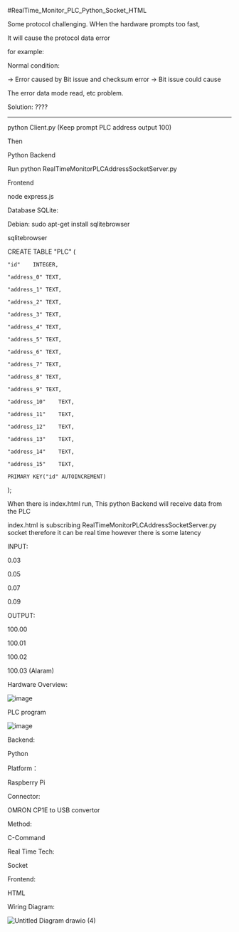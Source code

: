 #RealTime_Monitor_PLC_Python_Socket_HTML

Some protocol challenging. WHen the hardware prompts too fast,

It will cause the protocol data error 

for example:

Normal condition:


-> Error caused by Bit issue and checksum error 
-> Bit issue could cause 

The error data mode read, etc problem.



Solution: ????



________________________________________________________________

python Client.py  (Keep prompt PLC address output 100)

Then 

Python Backend 

Run python RealTimeMonitorPLCAddressSocketServer.py


Frontend

node express.js

Database SQLite:

Debian: sudo apt-get install sqlitebrowser

sqlitebrowser


CREATE TABLE "PLC" (

	"id"	INTEGER,

	"address_0"	TEXT,

	"address_1"	TEXT,

	"address_2"	TEXT,

	"address_3"	TEXT,

	"address_4"	TEXT,

	"address_5"	TEXT,

	"address_6"	TEXT,

	"address_7"	TEXT,

	"address_8"	TEXT,

	"address_9"	TEXT,

	"address_10"	TEXT,

	"address_11"	TEXT,

	"address_12"	TEXT,

	"address_13"	TEXT,

	"address_14"	TEXT,

	"address_15"	TEXT,

	PRIMARY KEY("id" AUTOINCREMENT)
    
);




When there is index.html run, This python Backend will receive data from the PLC

index.html is subscribing RealTimeMonitorPLCAddressSocketServer.py socket therefore it can be real time however there is some latency 


INPUT: 

0.03

0.05

0.07

0.09


OUTPUT:

100.00

100.01

100.02

100.03 (Alaram)

Hardware Overview:

![image](https://github.com/junxian428/RealTime_Monitor_PLC_Python_Socket_HTML/assets/58724748/92640cb5-8b75-491a-b6bc-ba75400953f9)



PLC program

![image](https://github.com/junxian428/CP1E_Wiring_Diagram/assets/58724748/f833adc9-8c18-4b1d-8685-636877fa8058)


Backend: 

Python

Platform：

Raspberry Pi

Connector:

OMRON CP1E to USB convertor


Method:

C-Command



Real Time Tech:

Socket 



Frontend:

HTML



Wiring Diagram:

![Untitled Diagram drawio (4)](https://github.com/junxian428/RealTime_Monitor_PLC_Python_Socket_HTML/assets/58724748/e2946f97-5772-4616-8143-2095a8536f34)




